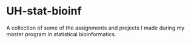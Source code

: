 # UH-stat-bioinf
A collection of some of the assignments and projects I made during my master program in statistical bioinformatics. 
